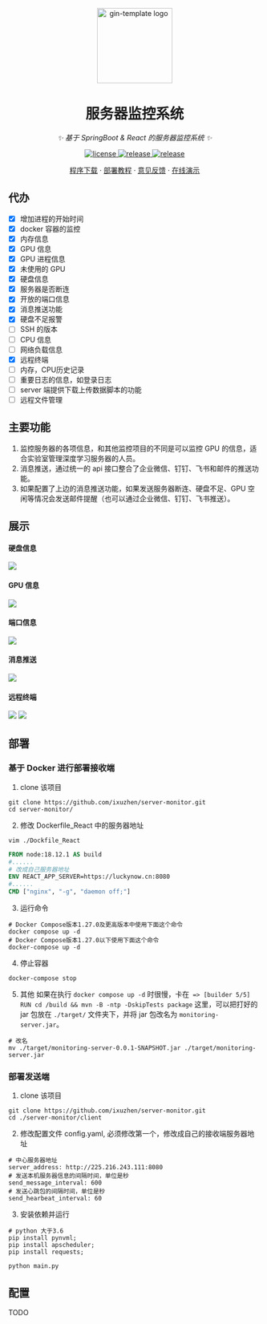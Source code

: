 <p align="center">
  <a href="https://github.com/xz2048/server-monitor"><img src="https://raw.githubusercontent.com/xz2048/server-monitor/main/web/public/logo192.png" width="150" height="150" alt="gin-template logo"></a>
</p>

<div align="center">

# 服务器监控系统

_✨ 基于 SpringBoot & React 的服务器监控系统 ✨_

</div>

<p align="center">
  <a href="https://raw.githubusercontent.com/xz2048/server-monitor/main/LICENSE">
    <img src="https://img.shields.io/github/license/xz2048/server-monitor?color=brightgreen" alt="license">
  </a>
  <a href="https://github.com/xz2048/server-monitor/releases/latest">
    <img src="https://img.shields.io/github/v/release/xz2048/server-monitor?color=brightgreen&include_prereleases" alt="release">
  </a>
  <a href="https://github.com/xz2048/server-monitor/releases/latest">
    <img src="https://img.shields.io/github/downloads/xz2048/server-monitor/total?color=brightgreen&include_prereleases" alt="release">
  </a>
</p>

<p align="center">
  <a href="https://github.com/xz2048/server-monitor/releases">程序下载</a>
  ·
  <a href="https://github.com/xz2048/server-monitor#部署">部署教程</a>
  ·
  <a href="https://github.com/xz2048/server-monitor/issues">意见反馈</a>
  ·
  <a href="">在线演示</a>
</p>

## 代办
+ [x] 增加进程的开始时间
+ [x] docker 容器的监控
+ [x] 内存信息
+ [x] GPU 信息
+ [x] GPU 进程信息
+ [x] 未使用的 GPU
+ [x] 硬盘信息
+ [x] 服务器是否断连
+ [x] 开放的端口信息
+ [x] 消息推送功能
+ [x] 硬盘不足报警
+ [ ] SSH 的版本
+ [ ] CPU 信息
+ [ ] 网络负载信息
+ [x] 远程终端
+ [ ] 内存，CPU历史记录
+ [ ] 重要日志的信息，如登录日志
+ [ ] server 端提供下载上传数据脚本的功能
+ [ ] 远程文件管理

## 主要功能
1. 监控服务器的各项信息，和其他监控项目的不同是可以监控 GPU 的信息，适合实验室管理深度学习服务器的人员。
2. 消息推送，通过统一的 api 接口整合了企业微信、钉钉、飞书和邮件的推送功能。
3. 如果配置了上边的消息推送功能，如果发送服务器断连、硬盘不足、GPU 空闲等情况会发送邮件提醒（也可以通过企业微信、钉钉、飞书推送）。

## 展示
#### 硬盘信息
<img src="./images/diskInfo.png">

#### GPU 信息
<img src="./images/gpuInfo.png">

#### 端口信息
<img src="./images/connectInfo.png">

#### 消息推送
<img src="./images/messagePush.png"/>

#### 远程终端
<img src="./images/terminalHost.png">
<img src="./images/terminal.png">

## 部署
### 基于 Docker 进行部署接收端
1. clone 该项目
```shell
git clone https://github.com/ixuzhen/server-monitor.git
cd server-monitor/
```
2. 修改 Dockerfile_React 中的服务器地址
```shell
vim ./Dockfile_React
```

```dockerfile
FROM node:18.12.1 AS build
#......
# 改成自己服务器地址
ENV REACT_APP_SERVER=https://luckynow.cn:8080
#......
CMD ["nginx", "-g", "daemon off;"]
```
3. 运行命令
```shell
# Docker Compose版本1.27.0及更高版本中使用下面这个命令
docker compose up -d
# Docker Compose版本1.27.0以下使用下面这个命令
docker-compose up -d
```

4. 停止容器
```shell
docker-compose stop
```

5. 其他
如果在执行 `docker compose up -d` 时很慢，卡在` => [builder 5/5] RUN cd /build && mvn -B -ntp -DskipTests package`
这里，可以把打好的 jar 包放在 `./target/` 文件夹下，并将 jar 包改名为 `monitoring-server.jar`。
```shell
# 改名
mv ./target/monitoring-server-0.0.1-SNAPSHOT.jar ./target/monitoring-server.jar
```

### 部署发送端
1. clone 该项目
```shell
git clone https://github.com/ixuzhen/server-monitor.git
cd ./server-monitor/client
```
2. 修改配置文件 config.yaml, 必须修改第一个，修改成自己的接收端服务器地址
```
# 中心服务器地址
server_address: http://225.216.243.111:8080
# 发送本机服务器信息的间隔时间，单位是秒
send_message_interval: 600
# 发送心跳包的间隔时间，单位是秒
send_hearbeat_interval: 60
```
3. 安装依赖并运行
```
# python 大于3.6
pip install pynvml;
pip install apscheduler;
pip install requests;

python main.py
```
## 配置
TODO

